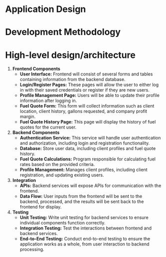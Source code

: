 # Application Design

# Development Methodology

# High-level design/architecture
1. **Frontend Components**
   - **User Interface:** Frontend will consist of several forms and tables containing information from the backend database.
   - **Login/Register Pages:** These pages will allow the user to either log in with their saved credentials or register if they are new users.
   - **Profile Management Page:** Users will be able to update their profile information after logging in.
   - **Fuel Quote Form:** This form will collect information such as client location, client history, gallons requested, and company profit margin.
   - **Fuel Quote History Page:** This page will display the history of fuel quotes for the current user.
2. **Backend Components**
   - **Authentication Service:** This service will handle user authentication and authorization, including login and registration functionality.
   - **Database:** Store user data, including client profiles and fuel quote history.
   - **Fuel Quote Calculations:** Program responsible for calculating fuel rates based on the provided criteria.
   - **Profile Management:** Manages client profiles, including client registration, and updating existing users.
3. **Integration**
   - **APIs:** Backend services will expose APIs for communication with the frontend.
   - **Data Flow:** User inputs from the frontend will be sent to the backend, processed, and the results will be sent back to the frontend for display.
4. **Testing**
   - **Unit Testing:** Write unit testing for backend services to ensure individual components function correctly.
   - **Integration Testing:** Test the interactions between frontend and backend services.
   - **End-to-End Testing:** Conduct end-to-end testing to ensure the application works as a whole, from user interaction to backend processing.